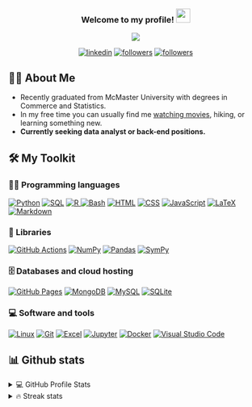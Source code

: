 <h3 align="center">
  Welcome to my profile!
  <img src="https://media.giphy.com/media/hvRJCLFzcasrR4ia7z/giphy.gif" width="28">
</h3>

<p align="center">
  <a href="https://github.com/DenverCoder1/readme-typing-svg"><img src="https://readme-typing-svg.herokuapp.com/?lines=Self-taught%20Programer;3%2B%20years%20of%20coding%20experience;Constantly%20curious&center=true&width=380&height=45"></a>
</p>

<p align="center">
  <a href="https://www.linkedin.com/in/grantwforsythe/">
    <img alt="linkedin" title="Connect with me on LinkedIn" src="https://img.shields.io/badge/LinkedIn-0077B5?style=for-the-badge&logo=linkedin&logoColor=white"/></a>
  <a href="https://twitter.com/grantwforsythe">
    <img alt="followers" title="Follow me on Twitter" src="https://img.shields.io/badge/Twitter-1DA1F2?style=for-the-badge&logo=twitter&logoColor=white"/></a>
  <a href="https://github.com/grantwforsythe">
    <img alt="followers" title="Follow me on Github" src="https://img.shields.io/badge/GitHub-100000?style=for-the-badge&logo=github&logoColor=white"/></a>
  
## 🙋‍♂️ About Me

  <ul>
    <li>Recently graduated from McMaster University with degrees in Commerce and Statistics.</li>
    <li>In my free time you can usually find me <a href="https://www.imdb.com/user/ur61970219/?ref_=nv_usr_prof_2">watching movies</a>, hiking, or learning something new.</li>
    <li><strong>Currently seeking data analyst or back-end positions.</strong></li>
  </ul>

## 🛠️ My Toolkit

### 👨‍💻 Programming languages

<p>
  <a href="https://github.com/search?q=user%3Agrantwforsythe+is%3Arepo+language%3Apython"><img alt="Python" src="https://img.shields.io/badge/Python%20-%2314354C.svg?logo=python&logoColor=white"></a>
    <a href="https://github.com/search?q=user%3Agrantwforsythe+is%3Arepo+language%3Asql"><img alt="SQL" src="https://img.shields.io/badge/SQL%20-%23025E8C.svg?logo=amazon-dynamodb&logoColor=white"></a>
  <a href="https://github.com/search?q=user%3Agrantwforsythe+is%3Arepo+language%3Ar"><img alt="R" src="https://img.shields.io/badge/-R-337AB7?logo=R&logoColor=white"/>
    <a href="https://github.com/search?q=user%3Agrantwforsythe+is%3Arepo+language%3Abash"><img alt="Bash" src="https://img.shields.io/badge/Bash%20-%23121011.svg?logo=gnu-bash&logoColor=white"></a>
      <a href="https://github.com/search?q=user%3Agrantwforsythe+is%3Arepo+language%3Ahtml"><img alt="HTML" src="https://img.shields.io/badge/HTML%20-%23E34F26.svg?logo=html5&logoColor=white"></a>
    <a href="https://github.com/search?q=user%3Agrantwforsythe+is%3Arepo+language%3Acss"><img alt="CSS" src="https://img.shields.io/badge/CSS%20-%231572B6.svg?logo=css3&logoColor=white"></a>
  <a href="https://github.com/search?q=user%3Agrantwforsythe+is%3Arepo+language%3Ajavascript"><img alt="JavaScript" src="https://img.shields.io/badge/JavaScript%20-%23F7DF1E.svg?logo=javascript&logoColor=black"></a>
<!--     <a href="https://github.com/search?q=user%3ADenverCoder1+is%3Arepo+language%3Ajava"><img alt="Java" src="https://img.shields.io/badge/Java-%23007396.svg?logo=java&logoColor=white"></a> -->
    <a href="https://github.com/search?q=user%3Agrantwforsythe+is%3Arepo+language%3Atex"><img alt="LaTeX" src="https://img.shields.io/badge/LaTeX%20-%23008080.svg?logo=LaTeX&logoColor=white"></a>
<!--     <a href="https://github.com/search?q=user%3ADenverCoder1+is%3Arepo+language%3Ajavascript"><img alt="NodeJS" src="https://img.shields.io/badge/Node.js%20-%2343853D.svg?logo=node-dot-js&logoColor=white"></a> -->
    <a href="https://github.com/search?q=user%3Agrantwforsythe+is%3Arepo+language%3Amarkdown"><img alt="Markdown" src="https://img.shields.io/badge/Markdown-%23000000.svg?logo=markdown&logoColor=white"></a>
</p>

### 🧰 Libraries

<p>
    <a href="#"><img alt="GitHub Actions" src="https://img.shields.io/badge/GitHub%20Actions%20-%232671E5.svg?logo=github%20actions&logoColor=white"></a>
    <a href="#"><img alt="NumPy" src="https://img.shields.io/badge/Numpy%20-%23013243.svg?logo=numpy&logoColor=white"></a>
    <a href="#"><img alt="Pandas" src="https://img.shields.io/badge/Pandas%20-%23150458.svg?logo=pandas&logoColor=white"></a>
    <a href="#"><img alt="SymPy" src="https://img.shields.io/badge/Sympy%20-%233B5526.svg?logo=sympy&logoColor=white"></a>
  <!--     <a href="#"><img alt="Keras" src="https://img.shields.io/badge/Keras%20-%23D00000.svg?logo=Keras&logoColor=white"></a> -->
<!--     <a href="#"><img alt="TensorFlow" src="https://img.shields.io/badge/TensorFlow%20-%23FF6F00.svg?logo=TensorFlow&logoColor=white"></a> -->
</p>

### 🗄️ Databases and cloud hosting

<p>
    <a href="#"><img alt="GitHub Pages" src="https://img.shields.io/badge/GitHub%20Pages-%23327FC7.svg?logo=github&logoColor=white"></a>
    <a href="#"><img alt="MongoDB" src ="https://img.shields.io/badge/MongoDB-%234ea94b.svg?logo=mongodb&logoColor=white"></a>
    <a href="#"><img alt="MySQL" src="https://img.shields.io/badge/MySQL-%2300f.svg?logo=mysql&logoColor=white"></a>
    <a href="#"><img alt="SQLite" src ="https://img.shields.io/badge/SQLite-%2307405e.svg?logo=sqlite&logoColor=white"></a>
</p>

### 💻 Software and tools

<p>
    <a href="#"><img alt="Linux" src="https://img.shields.io/badge/Linux-FF6C0E.svg?logo=linux&logoColor=white"></a>
    <a href="#"><img alt="Git" src="https://img.shields.io/badge/Git%20-%23F05033.svg?logo=git&logoColor=white"></a>
    <a href="#"><img alt="Excel" src="https://img.shields.io/badge/Microsoft%20Excel%20-%2334A853.svg?logo=microsoft%20excel&logoColor=white"></a>
    <a href="#"><img alt="Jupyter" src="https://img.shields.io/badge/Jupyter%20-%23F37626.svg?logo=Jupyter&logoColor=white"></a>
    <a href="#"><img alt="Docker" src= "https://img.shields.io/badge/-Docker%20-2496ED?logo=Docker&logoColor=white"/></a>
    <a href="#"><img alt="Visual Studio Code" src="https://img.shields.io/badge/Visual%20Studio%20Code-0078d7.svg?logo=visual-studio-code&logoColor=white"></a>
</p>


## 📊 Github stats
  
<details>
  <summary>💻 GitHub Profile Stats</summary>
    <div align="center">
      <img alt="GitHub stats" src="https://github-readme-stats.vercel.app/api?username=grantwforsythe&count_private=true&show_icons=true">
      <img alt="Top languages" src="https://github-readme-stats.vercel.app/api/top-langs/?username=grantwforsythe&hide=jupyter+notebook,vim+script&layout=compact&langs_count=6">
    </div>
    <strong>Note:</strong> Top languages is only a metric of the languages my public code consists of and doesn't reflect experience or skill level.
</details>
  
<details>
  <summary>🔥 Streak stats</summary>
    <div align="center">
      <img alt="Streak stats" src="https://github-readme-streak-stats.herokuapp.com/?user=grantwforsythe">
    </div>
</details>
